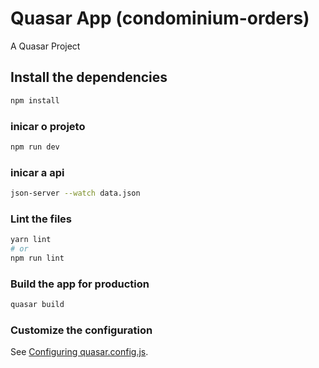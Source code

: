 # Quasar App (condominium-orders)

A Quasar Project

## Install the dependencies
```bash
npm install
```

### inicar o projeto
```bash
npm run dev


```
### inicar a api
```bash
json-server --watch data.json


```


### Lint the files
```bash
yarn lint
# or
npm run lint
```



### Build the app for production
```bash
quasar build
```

### Customize the configuration
See [Configuring quasar.config.js](https://v2.quasar.dev/quasar-cli-vite/quasar-config-js).
